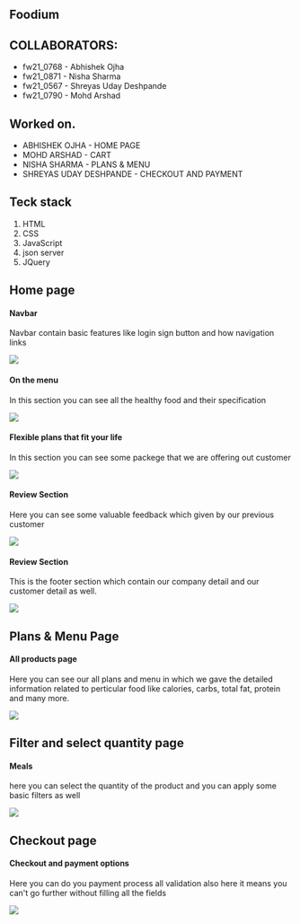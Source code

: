 ## Foodium
## COLLABORATORS:
- fw21_0768 - Abhishek Ojha
- fw21_0871 - Nisha Sharma
- fw21_0567 - Shreyas Uday Deshpande
- fw21_0790 - Mohd Arshad
##
## Worked on.
- ABHISHEK OJHA - HOME PAGE
- MOHD ARSHAD - CART
- NISHA SHARMA - PLANS & MENU
- SHREYAS UDAY DESHPANDE - CHECKOUT AND PAYMENT
## Teck stack
<ol>
<li>HTML</li>
<li>CSS</li>
<li>JavaScript</li>
<li>json server</li>
<li>JQuery</li>
</ol>
<h2>Home page</h2>

<h4>Navbar</h4>
<p>Navbar contain basic features like login sign button and how navigation links</p>
<img src="https://user-images.githubusercontent.com/108677306/221348209-91b5f2a0-5023-4d36-99c3-55150066dd8e.PNG">
 
<h4>On the menu</h4>
<p>In this section you can see all the healthy food and their specification</p>
<img src="https://user-images.githubusercontent.com/108677306/221348299-3027605c-0f79-4528-bd23-8b6dbc87da64.PNG"/>

<h4>Flexible plans that fit your life</h4>
<p>In this section you can see some packege that we are offering out customer</p>
<img src="https://user-images.githubusercontent.com/108677306/221348397-7dfa0daf-4bd5-4108-ad63-8c56b5f6f51a.PNG"/>

<h4>Review Section</h4>
<p>Here you can see some valuable feedback which given by our previous customer</p>
<img src="https://user-images.githubusercontent.com/108677306/221348491-ef6127f7-de7f-4618-9424-4c70766f68d8.PNG"/>

<h4>Review Section</h4>
<p>This is the footer section which contain our company detail and our customer detail as well.</p>
<img src="https://user-images.githubusercontent.com/108677306/221348524-f7eae0bc-4e7f-4a65-a977-cddbe6327834.PNG"/>

<h2>Plans & Menu Page</h2>
<h4>All products page</h4>
<p>Here you can see our all plans and menu in which we gave the detailed information related to perticular food like calories, carbs, total fat, protein and many more.</p>
<img src="https://user-images.githubusercontent.com/108677306/221348795-7453c03c-e1a5-4950-af17-5bbdf666e72e.PNG"/>

<h2>Filter and select quantity page</h2>
<h4>Meals</h4>
<p>here you can select the quantity of the product and you can apply some basic filters as well</p>
<img src="https://user-images.githubusercontent.com/108677306/221348983-780da9ea-08d8-455b-a0af-e991689542ee.PNG"/>

<h2>Checkout page</h2>
<h4>Checkout and payment options</h4>
<p>Here you can do you payment process all validation also here it means you can't go further without filling all the fields</p>
<img src="https://user-images.githubusercontent.com/108677306/221349101-bf728165-be73-4dec-ac7c-d819a52efc50.PNG"/>

